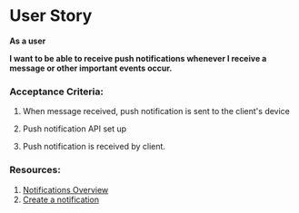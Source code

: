 # User Story 

**As a user**

**I want to be able to receive push notifications whenever I receive a message or other important events occur.**

### Acceptance Criteria:

1. When message received, push notification is sent to the client's device

2. Push notification API set up

3. Push notification is received by client.

### Resources:

1. [Notifications Overview](https://developer.android.com/guide/topics/ui/notifiers/notifications)
2. [Create a notification](https://developer.android.com/training/notify-user/build-notification)

